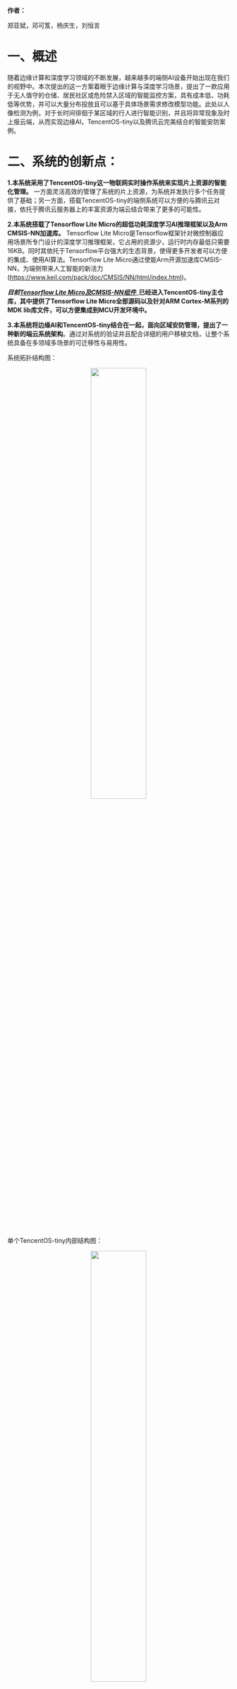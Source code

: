 **作者：**

郑亚斌，邓可笈，杨庆生，刘恒言

# 一、概述

随着边缘计算和深度学习领域的不断发展，越来越多的端侧AI设备开始出现在我们的视野中。本次提出的这一方案着眼于边缘计算与深度学习场景，提出了一款应用于无人值守的仓储、居民社区或危险禁入区域的智能监控方案，具有成本低、功耗低等优势，并可以大量分布投放且可以基于具体场景需求修改模型功能。此处以人像检测为例，对于长时间徘徊于某区域的行人进行智能识别，并且将异常现象及时上报云端，从而实现边缘AI，TencentOS-tiny以及腾讯云完美结合的智能安防案例。

# **二、系统的创新点：**

**1.本系统采用了TencentOS-tiny这一物联网实时操作系统来实现片上资源的智能化管理。** 一方面灵活高效的管理了系统的片上资源，为系统并发执行多个任务提供了基础；另一方面，搭载TencentOS-tiny的端侧系统可以方便的与腾讯云对接，依托于腾讯云服务器上的丰富资源为端云结合带来了更多的可能性。

**2.本系统搭载了Tensorflow Lite Micro的超低功耗深度学习AI推理框架以及Arm CMSIS-NN加速库。** Tensorflow Lite Micro是Tensorflow框架针对微控制器应用场景所专门设计的深度学习推理框架，它占用的资源少，运行时内存最低只需要16KB。同时其依托于Tensorflow平台强大的生态背景，使得更多开发者可以方便的集成、使用AI算法。Tensorflow Lite Micro通过使能Arm开源加速库CMSIS-NN，为端侧带来人工智能的新活力(https://www.keil.com/pack/doc/CMSIS/NN/html/index.html)。

_**目前**_[_**Tensorflow Lite Micro及CMSIS-NN组件**_](https://github.com/Tencent/TencentOS-tiny/tree/master/components/ai/tflite_micro)_**已经进入TencentOS-tiny主仓库，其中提供了Tensorflow Lite Micro全部源码以及针对ARM Cortex-M系列的MDK lib库文件，可以方便集成到MCU开发环境中。**

**3.本系统将边缘AI和TencentOS-tiny结合在一起，面向区域安防管理，提出了一种新的端云系统架构**。通过对系统的验证并且配合详细的用户移植文档，让整个系统具备在多领域多场景的可迁移性与易用性。

系统拓扑结构图：

<div align=center>
<img src="./image/设计框架.jpg" width=50% />
</div>

单个TencentOS-tiny内部结构图：

<div align=center>
<img src="./image/MCU架构图.jpg" width=50% />
</div>

整体系统流程图：

<div align=center>
<img src="./image/all.jpg" width=50% />
</div>


整体系统的工作流程可以概述为以下内容：首先基于TencentOS-tiny实现了一个超低功耗的机器视觉应用——基于深度学习算法，Tensorflow Lite Micro和CMSIS-NN的小区域人形检测。根据我们实际的测试，行人检测的正确率达到84%，且可以在MCU端上运行；在MCU端检测到人之后，MCU端将有关行人的数据上传到云端，云端根据收到的数据来唤醒相关的高性能设备，进一步获取行人的真实数据。

相比与传统的社区管理员通过大量连接了高清摄像头的屏幕来完成社区安全管理的方法相比，这种基于TencentOS-tiny和CMSIS-NN实现的超低功耗机器视觉与端云协同的智能安防系统只会在端侧检测到人之后才会将视频流接入管理员的屏幕，不仅减轻了管理员的工作负担，更重要的是端侧实现的智能化应用将极大的节省了系统的带宽资源，在提升系统响应的同时也降低了成本，是一种比较好的解决方案。

演示视频：

> ![视频内容](video://qq/q3219jpbspz)

# 三、系统移植概述：

我们已将相关代码和文档开源至官方主仓库，而且开发者可以按照指南进行复现。

#### **1.准备目标硬件（开发板/传感器/模组）**

需要准备如下硬件:

- 开发板：NUCLEO-L496ZG，MCU为STM32L496ZG
- Camera：获取RGB图像，本例程使用OV2640摄像头
- 通信模组：负责MCU与云端之间的通信，本例程选用的乐鑫esp8266

## **2.准备系统软件**

- 首先，参考TencentOS-tiny基于Keil的移植教程进行移植： [https://github.com/Tencent/TencentOS-tiny/blob/master/doc/10.Porting\_Manual\_for\_KEIL.md](https://github.com/Tencent/TencentOS-tiny/blob/master/doc/10.Porting_Manual_for_KEIL.md)。为了方便初始化MCU的外设，后续要继续使用STM32CubeMX软件，请确保安装了该软件；注：在系统移植成功后，工程可以进行线程任务切换，通过串口打印"hello world"，基础Keil工程代码准备完毕。
- 准备Tensorflow Lite Micro组件。本次我们主要是使用Tensorflow Lite Micro推理框架来实现行人检测任务，所以可以直接采用主仓库中的 `TencentOS-tiny\components\ai\tflite_micro` 路径下对应的内核lib库文件来将其集成到系统中，在实际应用过程中只需要编写调用有关的API即可以实现AI算法在MCU平台上的部署。
- **如何制作lib库文件以及如何使能CMSIS-NN加速**请参考**Tensorflow Lite micro组建使用说明**: https://github.com/Tencent/TencentOS-tiny/blob/master/components/ai/tflite_micro/TFlite_Micro_Component_User_Guide.md

## **3.系统移植流程**：

在获得基础工程之后，我们首先开始移植驱动代码，

- 添加与本例程相关的[Necluo STM32L496RG的摄像头驱动代码](https://github.com/Tencent/TencentOS-tiny/tree/master/board/NUCLEO_STM32L496ZG/BSP/Hardware/Src)(此处使用的是我们提交到官方仓库中的驱动代码），
- 在mcu\_init函数重写DCMI帧中断回调函数，
    - 值得注意的是，当使用CubeMX重新配置外设并生成代码时，代码需要写在CubeMx生成的注释语句内，这样添加的代码才不会被覆盖。如下所示，代码添加在/\* USER CODE BEGIN 4 _/ 和 /_ USER CODE END 4 \*/注释语句之间：

```
/* USER CODE BEGIN 4 */
void HAL_DCMI_FrameEventCallback(DCMI_HandleTypeDef *hdcmi)
{
    if(hdcmi->State == 2 && frame_flag != 1){
        frame_flag = 1; 
    }
}
/* USER CODE END 4 */
```

同时添加LCD程序显示摄像头图像，

```
void task1(void *arg)
{
    while (1) {
      if(frame_flag == 1){
                
                if(HAL_DCMI_Stop(&hdcmi))Error_Handler(); //stop DCMI
                LCD_2IN4_Display(camera_buffer,OV2640_PIXEL_WIDTH,OV2640_PIXEL_HEIGHT);
                //display
                frame_flag = 0;
                if(HAL_DCMI_Start_DMA(&hdcmi,DCMI_MODE_CONTINUOUS,\   //restart DCMI
                                     (uint32_t)camera_buffer ,\
                                     (OV2640_PIXEL_WIDTH*OV2640_PIXEL_HEIGHT)/2))
                    Error_Handler(); 
                osDelay(50);
    }
}
```

- 然后将Tensorflow Lite Micro的[模型和数据接入部分代码](https://github.com/Tencent/TencentOS-tiny/tree/master/examples/tflitemicro_person_detection)全部添加到工程中，同时将
    - `TencentOS-tiny\components\ai\tflite_micro\KEIL\retarget.c`
    - `TencentOS-tiny\components\ai\tflite_micro\ARM_CortexM4_lib\tensorflow_lite_micro.lib`

添加到工程中，最后，我们关闭Keil的Microlib库，添加有关的include目录

![](./image/tflu_添加include.png)

注：最下方的路径为：

```
TencentOS-tiny\components\ai\tflite_micro\ARM_CortexM4_lib\tensorflow\lite\micro\tools\make\downloads
```

- 调整优化等级和tflite\_micro的交互信息输出串口：

![调整优化等级和tflite\_micro的交互信息输出串口](./image/tflu_STM32496宏.png)

其中宏`NUCLEO_STM32L496ZG`是指定Nucleo STM32L496的hlpuart1为系统printf函数的输出串口，具体定义在Nucleo STM32L496的BSP文件夹中的`mcu_init.c`中。

至此Tensorflow Lite Micro已经成功的移植到MCU平台中，可以开始设计与行人检测有关的应用层代码了。

- 设计图像预处理函数。在本例程中，模型的输入为灰度图，为完成摄像头获取的RGB图像到灰度图转换，需从输入的RGB565像素格式中解析出R、G、B三通道的值，再根据公式计算出单个像素点的灰度，具体代码如下：

```
uint8_t rgb565_to_gray(uint16_t bg_color)
{
    uint8_t bg_r = 0;
    uint8_t bg_g = 0;
    uint8_t bg_b = 0;
    bg_r = ((bg_color>>11)&0xff)<<3;
    bg_g = ((bg_color>>5)&0x3f)<<2;
    bg_b = (bg_color&0x1f)<<2;
    uint8_t gray = (bg_r*299 + bg_g*587 + bg_b*114 + 500) / 1000;
    return gray;
}

void input_convert(uint16_t* camera_buffer , uint8_t* model_buffer)
{
    for(int i=0 ; i<OV2640_PIXEL_WIDTH*OV2640_PIXEL_HEIGHT ; i++)
    {
        model_buffer[i] = rgb565_to_gray(camera_buffer[i]);
    }
}
```

- 编写行人检测线程任务函数：

```
void task1(void *arg)
{
    while (1) 
    {
      if(frame_flag == 1)
      {
      	if(HAL_DCMI_Stop(&hdcmi))
			Error_Handler(); //stop DCMI
		frame++;
		input_convert(camera_buffer,model_buffer);
		res_p = person_detect(model_buffer);
		LCD_2IN4_Display(camera_buffer,OV2640_PIXEL_WIDTH,OV2640_PIXEL_HEIGHT);
		if(res_p == 1)
		{
			HAL_GPIO_WritePin(GPIOB, LCD_DC_Pin|LED_Pin, GPIO_PIN_SET);
			if(count == 0)
				frame = 0;
			if(frame-count > 5)
				count = 0;
			else
			{
					count ++;
			}
			if(count == 5)
			{
				person_flag = 1;	
				count = 0;
				printf("detect a dangerous person!!\n");
			}
		}
		else
		{
			HAL_GPIO_WritePin(GPIOB, LCD_DC_Pin|LED_Pin, GPIO_PIN_RESET);
		}
		frame_flag = 0;
		person_flag = 0;
		if(HAL_DCMI_Start_DMA(&hdcmi,DCMI_MODE_CONTINUOUS,(uint32_t)camera_buffer ,\
			(OV2640_PIXEL_WIDTH*OV2640_PIXEL_HEIGHT)/2))
			Error_Handler(); //restart DCMI
		}
		osDelay(50);
    }
}

void task2(void *arg)
{
    while (1) 
    {
        printf("***task2\r\n");
        osDelay(50);
    }
}
```

主体应用程序实现若在10帧中检测到超过半数的人像，就判定为异常现象上报。根据我们实际的测试结果，执行一帧图像推理，耗时约633 ms。

- 在MCU端本地处理完行人检测后，MCU与云端建立数据连接并传输数据。部分代码如下：

```
int deal_up_stream_user_logic(DeviceProperty *pReportDataList[], int *pCount)
{
    int i, j;
		static  int person_count_last, person_flag_last, dagerous_flag_last = 0;
		
	//上传数据逻辑处理
		if(person_count != person_count_last || person_flag != person_flag_last){
			
			sg_DataTemplate[0].state = eCHANGED;
			sg_DataTemplate[3].state = eCHANGED;
			
			sg_ProductData.m_count = person_count;
			sg_ProductData.m_person = person_flag;
			
			person_count_last = person_count;  
			person_flag_last = person_flag;
			
		}


		if(dagerous_flag != dagerous_flag_last)
		{
			sg_DataTemplate[1].state = eCHANGED;
			sg_ProductData.m_dagerous = dagerous_flag;
			dagerous_flag_last = dagerous_flag;
		}
    
		
    for (i = 0, j = 0; i < TOTAL_PROPERTY_COUNT; i++) {
        if(eCHANGED == sg_DataTemplate[i].state) {
            pReportDataList[j++] = &(sg_DataTemplate[i].data_property);
						sg_DataTemplate[i].state = eNOCHANGE;
        }
    }
    *pCount = j;

    return (*pCount > 0)?QCLOUD_RET_SUCCESS:QCLOUD_ERR_FAILURE;
}
void deal_down_stream_user_logic(void *client, ProductDataDefine   * pData)
{
		//处理下发逻辑
    if (sg_ProductData.m_warning == 1) {
			/* 开警示 */
			HAL_GPIO_WritePin(GPIOB, LED_Pin, GPIO_PIN_SET);
    } else {
			/* 关警示 */
			HAL_GPIO_WritePin(GPIOB, LED_Pin, GPIO_PIN_RESET);
    }
}
```

- 腾讯物联网开发平台-腾讯连连小程序开发

为了方便用户实时查看端侧上传的信息（是否有异常报警、人流量计数等）以及控制设备端发出报警提示，我们利用腾讯云IoT Explorer开发平台，开发腾讯连连小程序。

开发过程如下，登录腾讯云开发平台：

步骤一：新建产品

<div align=center>
<img src="./image/1_新建产品.png" width=50% />
</div>

步骤二：跟据场景和应用定义数据模板

设备端上传的只读数据：

- **行人检测** ：设备端检测到行人时，标志位置为1；
- **异常停留报警** ：当设备端持续检测到行人时，触发异常停留报警，标志位置为1；
- **行人计数** ：当设备端的行人检测结果从无人变化到有人时，人流量计数值+1

设备端接收的控制指令：

- **报警提示** ：当用户看到有异常停留，可以控制设备端发出报警提示，也可以关闭报警提示。

<div align=center>
<img src="./image/2_数据模板.png" width=70% />
</div>

步骤三：编辑小程序的面板

由于目前腾讯连连提供的模板较少，暂时使用按钮显示设备状态信息。

<div align=center>
<img src="./image/3_编辑面板.png" width=70% />
</div>

步骤四：设备调试

- 将产品ID、密钥、设备号信息填入设备端的程序；
- 基于TencentOS-tiny的AT组件和ESP8266适配的SAL框架，移植程序；
- 设备端编写上行和下行数据处理逻辑。

<div align=center>
<img src="./image/4_设备调试.png" width=70% />
</div>

# 四、结语

我们提出了一种基于边缘AI+TencentOS-tiny的新架构，虽然在用户前端的包装还有许多可以改进的空间，但通过对整体方案的验证并且配合详细的用户移植文档，使我们的工作具备了可迁移性和扩展性，同时也打开了TencentOS-tiny对于人工智能领域的支持。在未来我们会继续完善Tensorflow Lite Micro组件并不断更新应用，致力于丰富整个TencentOS-tiny以及Arm生态。并且随着越来越多的厂商采用 Arm Cortex M55 和 Ethos U NPU IP方案，相信未来端侧AI的应用会更加广阔。

TencentOS-tiny AI组件：https://github.com/rceet/tencentos-tiny-with-tflitemicro-and-iot/tree/master/components/ai/tflite_micro

Arm Cortex M55：https://www.arm.com/products/silicon-ip-cpu/cortex-m/cortex-m55

Arm Ethos U55：https://www.arm.com/products/silicon-ip-cpu/ethos/ethos-u55

Arm Ethos U65：https://www.arm.com/products/silicon-ip-cpu/ethos/ethos-u65
